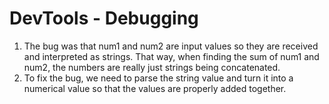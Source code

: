 # DevTools - Debugging

1. The bug was that num1 and num2 are input values so they are received and interpreted as strings. That way, when finding the sum of num1 and num2, the numbers are really just strings being concatenated.
2. To fix the bug, we need to parse the string value and turn it into a numerical value so that the values are properly added together.